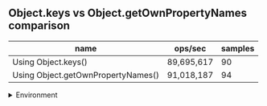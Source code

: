 ## Object.keys vs Object.getOwnPropertyNames comparison

|name|ops/sec|samples|
|-|-|-|
|Using Object.keys()|89,695,617|90|
|Using Object.getOwnPropertyNames()|91,018,187|94|


<details>
<summary>Environment</summary>

* __Machine:__ linux x64 | 4 vCPUs | 7.6GB Mem
* __Run:__ Tue Nov 07 2023 20:24:33 GMT+0000 (Coordinated Universal Time)
</details>

<!--
{"environment":{"platform":"linux","arch":"x64","cpus":4,"totalMemory":7.6085662841796875},"benchmarks":[{"name":"Using Object.keys()","opsSec":89695617.21747845,"samples":5},{"name":"Using Object.getOwnPropertyNames()","opsSec":91018187.09717615,"samples":6}]}-->

